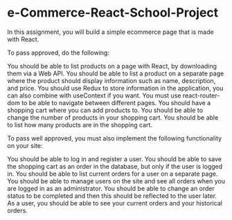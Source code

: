 # e-Commerce-React-School-Project

In this assignment, you will build a simple ecommerce page that is made with React.


To pass approved, do the following:

You should be able to list products on a page with React, by downloading them via a Web API.
You should be able to list a product on a separate page where the product should display information such as name, description, and price.
You should use Redux to store information in the application, you can also combine with useContext if you want.
You must use react-router-dom to be able to navigate between different pages.
You should have a shopping cart where you can add products to.
You should be able to change the number of products in your shopping cart.
You should be able to list how many products are in the shopping cart.



To pass well approved, you must also implement the following functionality on your site:

You should be able to log in and register a user.
You should be able to save the shopping cart as an order in the database, but only if the user is logged in.
You should be able to list current orders for a user on a separate page.
You should be able to manage users on the site and see all orders when you are logged in as an administrator.
You should be able to change an order status to be completed and then this should be reflected to the user later.
As a user, you should be able to see your current orders and your historical orders.
